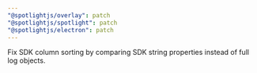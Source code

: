 ```yaml
---
"@spotlightjs/overlay": patch
"@spotlightjs/spotlight": patch
"@spotlightjs/electron": patch
---
```


Fix SDK column sorting by comparing SDK string properties instead of full log objects.

